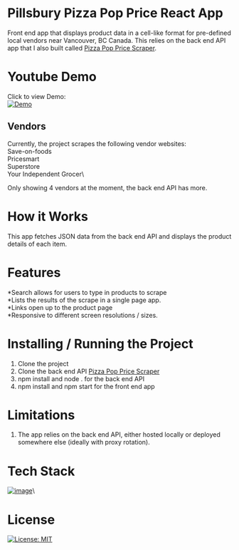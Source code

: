 # Pillsbury Pizza Pop Price React App
Front end app that displays product data in a cell-like format for pre-defined local vendors near Vancouver, BC Canada.  This relies on the back end API app that I also built called [Pizza Pop Price Scraper](https://github.com/robertshum/Pizza-Pop-Price-Scraper).

# Youtube Demo

Click to view Demo:\
[![Demo](https://img.youtube.com/vi/YOUTUBE_VIDEO_ID_HERE/0.jpg)](https://www.youtube.com/watch?v=lwhUKxjSqI4&ab_channel=RobertShum)

## Vendors
Currently, the project scrapes the following vendor websites:\
Save-on-foods\
Pricesmart\
Superstore\
Your Independent Grocer\

Only showing 4 vendors at the moment, the back end API has more.

# How it Works

This app fetches JSON data from the back end API and displays the product details of each item.

# Features

*Search allows for users to type in products to scrape\
*Lists the results of the scrape in a single page app.\
*Links open up to the product page\
*Responsive to different screen resolutions / sizes.

# Installing / Running the Project

1. Clone the project
2. Clone the back end API [Pizza Pop Price Scraper](https://github.com/robertshum/Pizza-Pop-Price-Scraper)
3. npm install and node . for the back end API
4. npm install and npm start for the front end app


# Limitations

1. The app relies on the back end API, either hosted locally or deployed somewhere else (ideally with proxy rotation).

# Tech Stack
[![image](https://img.shields.io/badge/React-20232A?style=for-the-badge&logo=react&logoColor=61DAFB)](https://react.dev/)\

# License

[![License: MIT](https://img.shields.io/badge/License-MIT-yellow.svg)](https://opensource.org/licenses/MIT)
